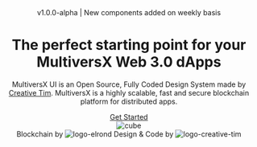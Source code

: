 <header>
  <div class="page-header pt-8">
    <div class="oblique position-absolute top-0 end-0 h-100 d-md-block d-none">
      <div class="oblique-image bg-cover position-absolute fixed-top ms-auto h-100 z-index-0 ms-n12" style="background-image:url('{{root}}assets/img/gradient.svg')"></div>
    </div>
    <div class="container">
      <div class="row text-sm-start text-center">
        <div class="col-lg-6 col-md-7 mt-md-8 mb-lg-10 mb-5 mt-md-0">
          <span class="text-uppercase text-primary font-weight-bolder">v1.0.0-alpha | New components added on weekly basis</span>
          <h1 class="text-dark display-5 font-weight-black mt-3">The perfect starting point for your MultiversX Web 3.0 dApps</h1>
          <p class="text-lg me-sm-5">
            MultiversX UI is an Open Source, Fully Coded Design System made by <a href="https://www.creative-tim.com" target="_blank">Creative Tim</a>. MultiversX is a highly scalable, fast and secure blockchain platform for distributed apps.
          </p>
          <a href="#section-designer-creators" class="btn btn-primary mt-4">Get Started</a>
        </div>
        <div class="col-lg-6 col-md-5 my-auto position-relative text-center">
          <img src="{{root}}assets/img/cube.png" alt="cube" class="w-md-80 w-60 max-width-500 position-md-absolute ms-md-0 mx-auto end-10 top-0 animation-float mt-lg-2 me-md-n5" />
        </div>
      </div>
    </div>
  </div>
  <div class="container">
    <div class="row">
      <div class="col-md-8 mx-auto text-center font-weight-bold text-dark d-flex align-items-center justify-content-center">
        <span class="pe-2">Blockchain by</span>
        <img src="{{root}}assets/img/logos/logo-elrond.svg" class="me-2 avatar avatar-lg" alt="logo-elrond">
        <span class="border-start border-2 border-dark ps-2">Design & Code by </span>
        <img src="{{root}}assets/img/logos/logo-creative-tim-black.svg" class="avatar avatar-xl ms-2" alt="logo-creative-tim">
      </div>
    </div>
  </div>
</header>
